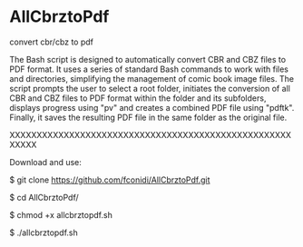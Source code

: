 # AllCbrztoPdf
convert cbr/cbz to pdf

The Bash script is designed to automatically convert CBR and CBZ files to PDF format. It uses a series of standard Bash commands to work with files and directories, simplifying the management of comic book image files. The script prompts the user to select a root folder, initiates the conversion of all CBR and CBZ files to PDF format within the folder and its subfolders, displays progress using "pv" and creates a combined PDF file using "pdftk". Finally, it saves the resulting PDF file in the same folder as the original file.

XXXXXXXXXXXXXXXXXXXXXXXXXXXXXXXXXXXXXXXXXXXXXXXXXXXXXXXXX

Download and use:

$ git clone https://github.com/fconidi/AllCbrztoPdf.git

$ cd AllCbrztoPdf/

$ chmod +x allcbrztopdf.sh

$ ./allcbrztopdf.sh
